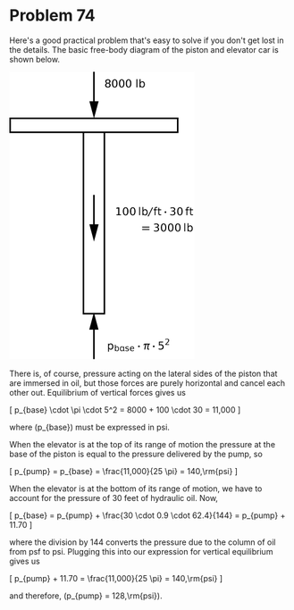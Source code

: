 # Problem 74 #

Here's a good practical problem that's easy to solve if you don't get lost in the details. The basic free-body diagram of the piston and elevator car is shown below.

<img src="images/074.png" />

There is, of course, pressure acting on the lateral sides of the piston that are immersed in oil, but those forces are purely horizontal and cancel each other out. Equilibrium of vertical forces gives us

\[ p_{base} \cdot \pi \cdot 5^2 = 8000 + 100 \cdot 30 = 11,000 \]

where \(p_{base}\) must be expressed in psi.

When the elevator is at the top of its range of motion the pressure at the base of the piston is equal to the pressure delivered by the pump, so

\[ p_{pump} = p_{base} = \frac{11,000}{25 \pi} = 140\,\rm{psi} \]

When the elevator is at the bottom of its range of motion, we have to account for the pressure of 30 feet of hydraulic oil. Now,

\[ p_{base} = p_{pump} + \frac{30 \cdot 0.9 \cdot 62.4}{144} = p_{pump} + 11.70 \]

where the division by 144 converts the pressure due to the column of oil from psf to psi. Plugging this into our expression for vertical equilibrium gives us

\[ p_{pump} + 11.70 = \frac{11,000}{25 \pi} = 140\,\rm{psi} \]

and therefore, \(p_{pump} = 128\,\rm{psi}\).

